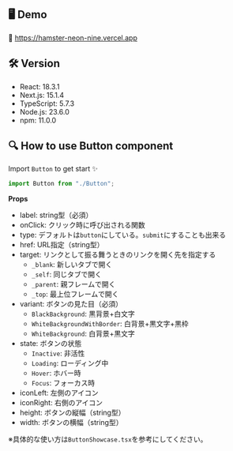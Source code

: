 ## 🖥️ Demo
🐹 https://hamster-neon-nine.vercel.app

## 🛠️ Version
* React: 18.3.1
* Next.js: 15.1.4
* TypeScript: 5.7.3
* Node.js: 23.6.0
* npm: 11.0.0

## 🔍 How to use Button component
Import `Button` to get start ✨
```typescript
import Button from "./Button";
```

**Props**
* label: string型（必須）
* onClick: クリック時に呼び出される関数
* type: デフォルトは`button`にしている。`submit`にすることも出来る
* href: URL指定（string型）
* target: リンクとして振る舞うときのリンクを開く先を指定する
  * `_blank`: 新しいタブで開く
  * `_self`: 同じタブで開く
  * `_parent`: 親フレームで開く
  * `_top`: 最上位フレームで開く
* variant: ボタンの見た目（必須）
  * `BlackBackground`: 黒背景+白文字
  * `WhiteBackgroundWithBorder`: 白背景+黒文字+黒枠
  * `WhiteBackground`: 白背景+黒文字
* state: ボタンの状態
  * `Inactive`: 非活性
  * `Loading`: ローディング中
  * `Hover`: ホバー時
  * `Focus`: フォーカス時
* iconLeft: 左側のアイコン
* iconRight: 右側のアイコン
* height: ボタンの縦幅（string型）
* width: ボタンの横幅（string型）

※具体的な使い方は`ButtonShowcase.tsx`を参考にしてください。
